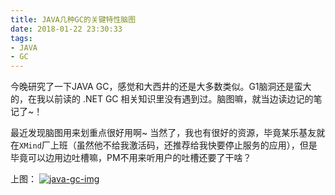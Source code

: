 ```yaml
---
title: JAVA几种GC的关键特性脑图
date: 2018-01-22 23:30:33
tags:
- JAVA
- GC
---
```


今晚研究了一下JAVA GC，感觉和大西井的还是大多数类似。G1脑洞还是蛮大的，在我以前读的 .NET GC 相关知识里没有遇到过。脑图嘛，就当边读边记的笔记了~！
<!-- more -->
最近发现脑图用来划重点很好用啊~ 当然了，我也有很好的资源，毕竟某乐基友就在`XMind`厂上班（虽然他不给我激活码，还推荐给我快要停止服务的应用），但是毕竟可以边用边吐槽嘛，PM不用来听用户的吐槽还要了干啥？

上图：
[![java-gc-img](http://blog.uliian.com/resources/java-gc-img-2018122233720.png?imageView2/0/w/900/h/600)](http://blog.uliian.com/resources/java-gc-img-2018122233720.png)